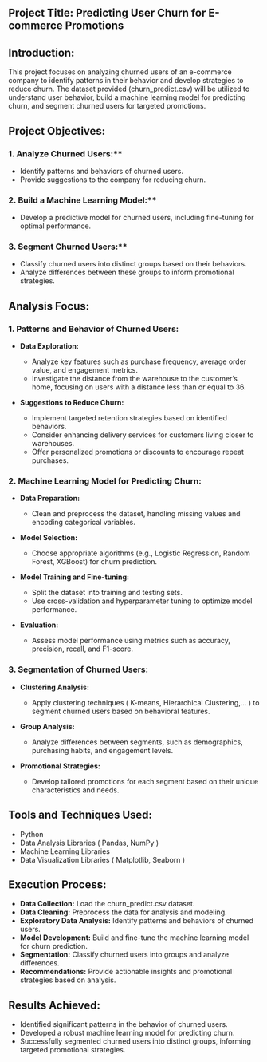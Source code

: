## Project Title: Predicting User Churn for E-commerce Promotions

## Introduction:

This project focuses on analyzing churned users of an e-commerce company to identify patterns in their behavior and develop strategies to reduce churn. The dataset provided (churn_predict.csv) will be utilized to understand user behavior, build a machine learning model for predicting churn, and segment churned users for targeted promotions.

## Project Objectives:

### 1. Analyze Churned Users:**
   - Identify patterns and behaviors of churned users.
   - Provide suggestions to the company for reducing churn.

### 2. Build a Machine Learning Model:**
   - Develop a predictive model for churned users, including fine-tuning for optimal performance.

### 3. Segment Churned Users:**
   - Classify churned users into distinct groups based on their behaviors.
   - Analyze differences between these groups to inform promotional strategies.

## Analysis Focus:

### 1. Patterns and Behavior of Churned Users:
- **Data Exploration:**
  - Analyze key features such as purchase frequency, average order value, and engagement metrics.
  - Investigate the distance from the warehouse to the customer’s home, focusing on users with a distance less than or equal to 36.

- **Suggestions to Reduce Churn:**
  - Implement targeted retention strategies based on identified behaviors.
  - Consider enhancing delivery services for customers living closer to warehouses.
  - Offer personalized promotions or discounts to encourage repeat purchases.

### 2. Machine Learning Model for Predicting Churn:
- **Data Preparation:**
  - Clean and preprocess the dataset, handling missing values and encoding categorical variables.

- **Model Selection:**
  - Choose appropriate algorithms (e.g., Logistic Regression, Random Forest, XGBoost) for churn prediction.

- **Model Training and Fine-tuning:**
  - Split the dataset into training and testing sets.
  - Use cross-validation and hyperparameter tuning to optimize model performance.

- **Evaluation:**
  - Assess model performance using metrics such as accuracy, precision, recall, and F1-score.

### 3. Segmentation of Churned Users:
- **Clustering Analysis:**
  - Apply clustering techniques ( K-means, Hierarchical Clustering,... ) to segment churned users based on behavioral features.

- **Group Analysis:**
  - Analyze differences between segments, such as demographics, purchasing habits, and engagement levels.

- **Promotional Strategies:**
  - Develop tailored promotions for each segment based on their unique characteristics and needs.

## Tools and Techniques Used:

- Python
- Data Analysis Libraries ( Pandas, NumPy )
- Machine Learning Libraries
- Data Visualization Libraries ( Matplotlib, Seaborn )

## Execution Process:
- **Data Collection:** Load the churn_predict.csv dataset.
- **Data Cleaning:** Preprocess the data for analysis and modeling.
- **Exploratory Data Analysis:** Identify patterns and behaviors of churned users.
- **Model Development:** Build and fine-tune the machine learning model for churn prediction.
- **Segmentation:** Classify churned users into groups and analyze differences.
- **Recommendations:** Provide actionable insights and promotional strategies based on analysis.

## Results Achieved:
- Identified significant patterns in the behavior of churned users.
- Developed a robust machine learning model for predicting churn.
- Successfully segmented churned users into distinct groups, informing targeted promotional strategies.
